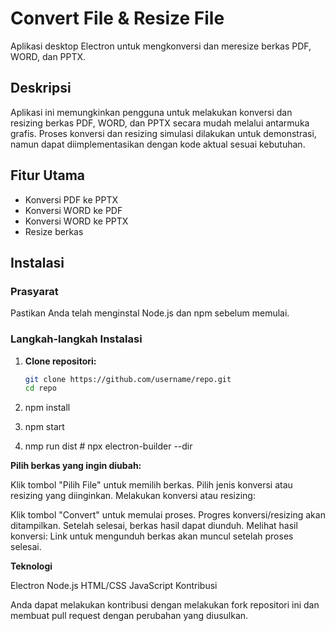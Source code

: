 # Convert File & Resize File

Aplikasi desktop Electron untuk mengkonversi dan meresize berkas PDF, WORD, dan PPTX.

## Deskripsi

Aplikasi ini memungkinkan pengguna untuk melakukan konversi dan resizing berkas PDF, WORD, dan PPTX secara mudah melalui antarmuka grafis. Proses konversi dan resizing simulasi dilakukan untuk demonstrasi, namun dapat diimplementasikan dengan kode aktual sesuai kebutuhan.

## Fitur Utama

- Konversi PDF ke PPTX
- Konversi WORD ke PDF
- Konversi WORD ke PPTX
- Resize berkas

## Instalasi

### Prasyarat

Pastikan Anda telah menginstal Node.js dan npm sebelum memulai.

### Langkah-langkah Instalasi

1. **Clone repositori:**

   ```bash
   git clone https://github.com/username/repo.git
   cd repo
2. npm install

3. npm start

4. nmp run dist # npx electron-builder --dir


**Pilih berkas yang ingin diubah:**

Klik tombol "Pilih File" untuk memilih berkas.
Pilih jenis konversi atau resizing yang diinginkan.
Melakukan konversi atau resizing:

Klik tombol "Convert" untuk memulai proses.
Progres konversi/resizing akan ditampilkan.
Setelah selesai, berkas hasil dapat diunduh.
Melihat hasil konversi:
Link untuk mengunduh berkas akan muncul setelah proses selesai.

**Teknologi**

Electron
Node.js
HTML/CSS
JavaScript
Kontribusi

Anda dapat melakukan kontribusi dengan melakukan fork repositori ini dan membuat pull request dengan perubahan yang diusulkan.

